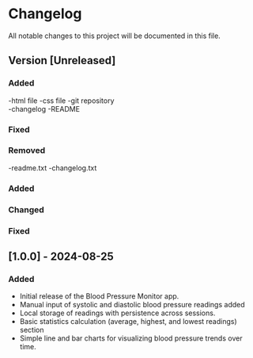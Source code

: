 # Changelog

All notable changes to this project will be documented in this file.


## Version [Unreleased]


### Added
-html file 
-css file
-git repository  
-changelog 
-README

### Fixed


### Removed
-readme.txt
-changelog.txt

### Added

### Changed


### Fixed


## [1.0.0] - 2024-08-25
### Added
- Initial release of the Blood Pressure Monitor app.
- Manual input of systolic and diastolic blood pressure readings added 
- Local storage of readings with persistence across sessions.
- Basic statistics calculation (average, highest, and lowest readings) section 
- Simple line and bar charts for visualizing blood pressure trends over time.



